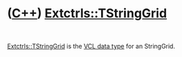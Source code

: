 



 

 

 

 

 

([C++](Cpp.htm)) [Extctrls::TStringGrid](CppTStringGrid.htm)
============================================================

 

[Extctrls::TStringGrid](CppTStringGrid.htm) is the [VCL data
type](CppVclDataType.htm) for an StringGrid.

 

 

 

 

 





 



